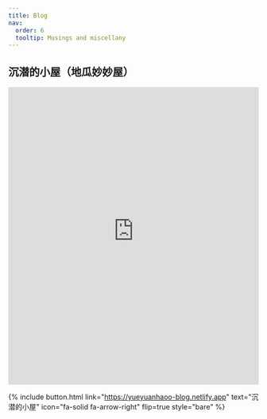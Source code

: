 ```yaml
---
title: Blog
nav:
  order: 6
  tooltip: Musings and miscellany
---
```



## 沉潜的小屋（地瓜妙妙屋）

<section class="tag-preview">
  <div>
  <iframe src="https://yueyuanhaoo-blog.netlify.app" title="地瓜妙妙屋" width="100%" height="600" style="border:none;">
  </iframe>
  </div>

</section>

{%
  include button.html
  link="https://yueyuanhaoo-blog.netlify.app"
  text="沉潜的小屋"
  icon="fa-solid fa-arrow-right"
  flip=true
  style="bare"
%}